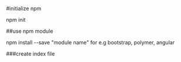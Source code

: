 #initialize npm

npm init

##use npm module

npm install --save "module name" for e.g bootstrap, polymer, angular

###create index file
